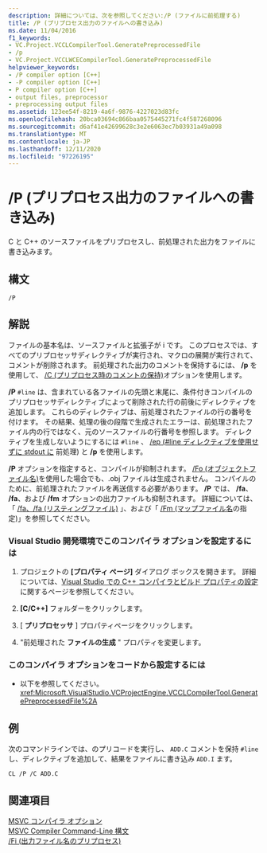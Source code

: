 ```yaml
---
description: 詳細については、次を参照してください:/P (ファイルに前処理する)
title: /P (プリプロセス出力のファイルへの書き込み)
ms.date: 11/04/2016
f1_keywords:
- VC.Project.VCCLCompilerTool.GeneratePreprocessedFile
- /p
- VC.Project.VCCLWCECompilerTool.GeneratePreprocessedFile
helpviewer_keywords:
- /P compiler option [C++]
- -P compiler option [C++]
- P compiler option [C++]
- output files, preprocessor
- preprocessing output files
ms.assetid: 123ee54f-8219-4a6f-9876-4227023d83fc
ms.openlocfilehash: 20bca03694c866baa0575445271fc4f587268096
ms.sourcegitcommit: d6af41e42699628c3e2e6063ec7b03931a49a098
ms.translationtype: MT
ms.contentlocale: ja-JP
ms.lasthandoff: 12/11/2020
ms.locfileid: "97226195"
---
```

# <a name="p-preprocess-to-a-file"></a>/P (プリプロセス出力のファイルへの書き込み)

C と C++ のソースファイルをプリプロセスし、前処理された出力をファイルに書き込みます。

## <a name="syntax"></a>構文

```
/P
```

## <a name="remarks"></a>解説

ファイルの基本名は、ソースファイルと拡張子が i です。 このプロセスでは、すべてのプリプロセッサディレクティブが実行され、マクロの展開が実行されて、コメントが削除されます。 前処理された出力のコメントを保持するには、 **/p** を使用して、 [/C (プリプロセス時のコメントの保持)](c-preserve-comments-during-preprocessing.md)オプションを使用します。

**/P** `#line` は、含まれている各ファイルの先頭と末尾に、条件付きコンパイルのプリプロセッサディレクティブによって削除された行の前後にディレクティブを追加します。 これらのディレクティブは、前処理されたファイルの行の番号を付けます。 その結果、処理の後の段階で生成されたエラーは、前処理されたファイル内の行ではなく、元のソースファイルの行番号を参照します。 ディレクティブを生成しないようにするには `#line` 、 [/ep (#line ディレクティブを使用せずに stdout に](ep-preprocess-to-stdout-without-hash-line-directives.md) 前処理) と **/p** を使用します。

**/P** オプションを指定すると、コンパイルが抑制されます。 [/Fo (オブジェクトファイル名)](fo-object-file-name.md)を使用した場合でも、.obj ファイルは生成されません。 コンパイルのために、前処理されたファイルを再送信する必要があります。 **/P** では、 **/fa**、 **/fa**、および **/fm** オプションの出力ファイルも抑制されます。 詳細については、「 [/fa、/fa (リスティングファイル)](fa-fa-listing-file.md) 」、および「 [/Fm (マップファイル名](fm-name-mapfile.md)の指定)」を参照してください。

### <a name="to-set-this-compiler-option-in-the-visual-studio-development-environment"></a>Visual Studio 開発環境でこのコンパイラ オプションを設定するには

1. プロジェクトの **[プロパティ ページ]** ダイアログ ボックスを開きます。 詳細については、[Visual Studio での C++ コンパイラとビルド プロパティの設定](../working-with-project-properties.md)に関するページを参照してください。

1. **[C/C++]** フォルダーをクリックします。

1. [ **プリプロセッサ** ] プロパティページをクリックします。

1. "前処理された **ファイルの生成** " プロパティを変更します。

### <a name="to-set-this-compiler-option-programmatically"></a>このコンパイラ オプションをコードから設定するには

- 以下を参照してください。<xref:Microsoft.VisualStudio.VCProjectEngine.VCCLCompilerTool.GeneratePreprocessedFile%2A>

## <a name="example"></a>例

次のコマンドラインでは、のプリコードを実行し、 `ADD.C` コメントを保持 `#line` し、ディレクティブを追加して、結果をファイルに書き込み `ADD.I` ます。

```
CL /P /C ADD.C
```

## <a name="see-also"></a>関連項目

[MSVC コンパイラ オプション](compiler-options.md)<br/>
[MSVC Compiler Command-Line 構文](compiler-command-line-syntax.md)<br/>
[/Fi (出力ファイル名のプリプロセス)](fi-preprocess-output-file-name.md)
